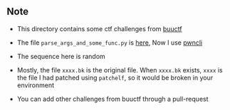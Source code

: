 

## Note

- This directory contains some ctf challenges from [buuctf](https://buuoj.cn/)

- The file `parse_args_and_some_func.py` is [here](https://github.com/RoderickChan/ctf_tasks/blob/main/buuctf/parse_args_and_some_func.py), Now I use [pwncli](https://github.com/RoderickChan/pwncli)

- The sequence here is random
- Mostly, the file `xxxx.bk` is the original file. When `xxxx.bk` exists, `xxxx` is the file I had patched using `patchelf`, so it would be broken in your environment
-  You can add other challenges from buuctf through a pull-request


